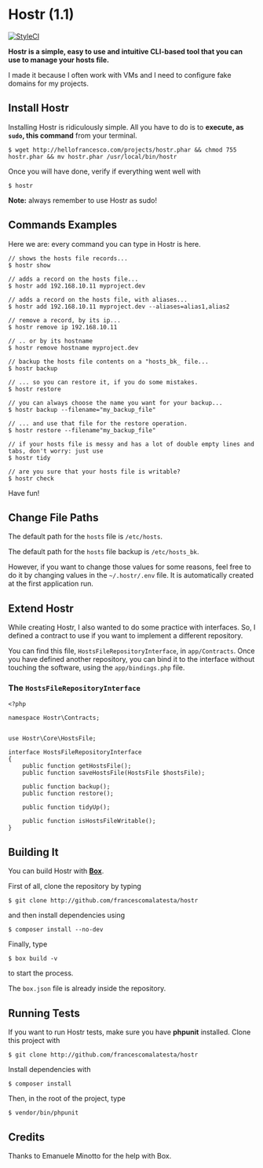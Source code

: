 # Hostr (1.1)

[![StyleCI](https://styleci.io/repos/43748520/shield)](https://styleci.io/repos/43748520)

**Hostr is a simple, easy to use and intuitive CLI-based tool that you can use to manage your hosts file.**

I made it because I often work with VMs and I need to configure fake domains for my projects.

## Install Hostr

Installing Hostr is ridiculously simple. All you have to do is to **execute, as `sudo`, this command** from your terminal.

    $ wget http://hellofrancesco.com/projects/hostr.phar && chmod 755 hostr.phar && mv hostr.phar /usr/local/bin/hostr

Once you will have done, verify if everything went well with

    $ hostr

**Note:** always remember to use Hostr as sudo!

## Commands Examples

Here we are: every command you can type in Hostr is here.

    // shows the hosts file records...
    $ hostr show
    
    // adds a record on the hosts file...
    $ hostr add 192.168.10.11 myproject.dev
    
    // adds a record on the hosts file, with aliases...
    $ hostr add 192.168.10.11 myproject.dev --aliases=alias1,alias2
    
    // remove a record, by its ip...
    $ hostr remove ip 192.168.10.11
    
    // .. or by its hostname
    $ hostr remove hostname myproject.dev
    
    // backup the hosts file contents on a "hosts_bk_ file...
    $ hostr backup
    
    // ... so you can restore it, if you do some mistakes. 
    $ hostr restore
    
    // you can always choose the name you want for your backup...
    $ hostr backup --filename="my_backup_file"
    
    // ... and use that file for the restore operation.
    $ hostr restore --filename"my_backup_file"
    
    // if your hosts file is messy and has a lot of double empty lines and tabs, don't worry: just use
    $ hostr tidy
    
    // are you sure that your hosts file is writable?
    $ hostr check

Have fun!

## Change File Paths

The default path for the `hosts` file is `/etc/hosts`.

The default path for the `hosts` file backup is `/etc/hosts_bk`.

However, if you want to change those values for some reasons, feel free to do it by changing values in the `~/.hostr/.env` file. It is automatically created at the first application run.

## Extend Hostr

While creating Hostr, I also wanted to do some practice with interfaces. So, I defined a contract to use if you want to implement a different repository.

You can find this file, `HostsFileRepositoryInterface`, in `app/Contracts`. Once you have defined another repository, you can bind it to the interface without touching the software, using the `app/bindings.php` file.

### The `HostsFileRepositoryInterface`

    <?php
    
    namespace Hostr\Contracts;
    
    
    use Hostr\Core\HostsFile;
    
    interface HostsFileRepositoryInterface
    {
        public function getHostsFile();
        public function saveHostsFile(HostsFile $hostsFile);
    
        public function backup();
        public function restore();
    
        public function tidyUp();
    
        public function isHostsFileWritable();
    }

## Building It

You can build Hostr with [**Box**](https://github.com/box-project/box2).

First of all, clone the repository by typing

    $ git clone http://github.com/francescomalatesta/hostr

and then install dependencies using

    $ composer install --no-dev

Finally, type

    $ box build -v

to start the process.

The `box.json` file is already inside the repository.

## Running Tests

If you want to run Hostr tests, make sure you have **phpunit** installed. Clone this project with

    $ git clone http://github.com/francescomalatesta/hostr

Install dependencies with

    $ composer install

Then, in the root of the project, type

    $ vendor/bin/phpunit

## Credits

Thanks to Emanuele Minotto for the help with Box.
